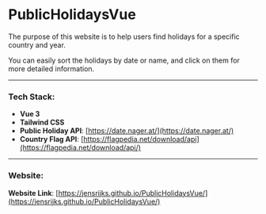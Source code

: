 # PublicHolidaysVue

The purpose of this website is to help users find holidays for a specific country and year.

You can easily sort the holidays by date or name, and click on them for more detailed information.

---

### Tech Stack:

- **Vue 3**
- **Tailwind CSS**
- **Public Holiday API**: [https://date.nager.at/](https://date.nager.at/)
- **Country Flag API**: [https://flagpedia.net/download/api](https://flagpedia.net/download/api/)

---

### Website:
**Website Link**: [https://jensrijks.github.io/PublicHolidaysVue/](https://jensrijks.github.io/PublicHolidaysVue/)
